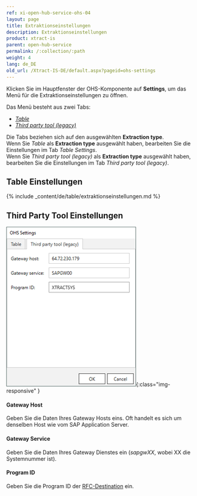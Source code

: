 ```yaml
---
ref: xi-open-hub-service-ohs-04
layout: page
title: Extraktionseinstellungen
description: Extraktionseinstellungen
product: xtract-is
parent: open-hub-service
permalink: /:collection/:path
weight: 4
lang: de_DE
old_url: /Xtract-IS-DE/default.aspx?pageid=ohs-settings
---
```

Klicken Sie im Hauptfenster der OHS-Komponente auf **Settings**, um das Menü für die Extraktionseinstellungen zu öffnen. 

Das Menü besteht aus zwei Tabs: <br>
- [*Table*](#table-einstellungen)
- [*Third party tool (legacy)*](#third-party-tool-einstellungen)

Die Tabs beziehen sich auf den ausgewählten **Extraction type**. <br>
Wenn Sie *Table* als **Extraction type** ausgewählt haben, bearbeiten Sie die Einstellungen im Tab *Table Settings*. <br>
Wenn Sie *Third party tool (legacy)* als **Extraction type** ausgewählt haben, bearbeiten Sie die Einstellungen im Tab *Third party tool (legacy)*. 

## Table Einstellungen
{% include _content/de/table/extraktionseinstellungen.md  %}

## Third Party Tool Einstellungen

![OHS-Search-002](/img/content/xis/ohs-tpt-settings.png){:class="img-responsive" }

#### Gateway Host
Geben Sie die Daten Ihres Gateway Hosts eins. Oft handelt es sich um denselben Host wie vom SAP Application Server.

#### Gateway Service
Geben Sie die Daten Ihres Gateway Dienstes ein (*sapgwXX*, wobei XX die Systemnummer ist).

#### Program ID 
Geben Sie die Program ID der [RFC-Destination](https://kb.theobald-software.com/general/maintaining-rfc-destinations) ein.

